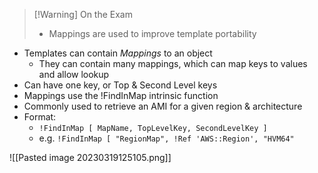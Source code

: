 >[!Warning] On the Exam
> - Mappings are used to improve template portability

- Templates can contain *Mappings* to an object
	- They can contain many mappings, which can map keys to values and allow lookup
- Can have one key, or Top & Second Level keys
- Mappings use the !FindInMap intrinsic function
- Commonly used to retrieve an AMI for a given region & architecture
- Format:
	- `!FindInMap [ MapName, TopLevelKey, SecondLevelKey ]`
	- e.g. `!FindInMap [ "RegionMap", !Ref 'AWS::Region', "HVM64"`

![[Pasted image 20230319125105.png]]